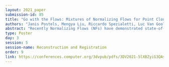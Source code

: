 ```yaml
---
layout: 2021_paper
submission-id: 85
title: "Go with the Flows: Mixtures of Normalizing Flows for Point Cloud Generation and Reconstruction"
authors: "Janis Postels, Mengya Liu, Riccardo Spezialetti, Luc Van Gool and Federico Tombari"
abstract: "Recently Normalizing Flows (NFs) have demonstrated state-of-the-art performance on modeling 3D point clouds while allowing sampling with arbitrary resolution at inference time. However, these flow-based models still have fundamental limitations on complicated geometries. This work generalizes prior work by introducing additional discrete latent variable, i.e. mixture model. This circumvents limitations of prior approaches, leads to more parameter efficient models and reduces the inference runtime. Moreover, in this more general framework each component learns to specialize in a particular subregion of an object in a completely unsupervised fashion yielding promising clustering properties. We further demonstrate that by adding data augmentation, individual mixture components can learn to specialize in a semantically meaningful manner. We evaluate mixtures of NFs on generation, autoencoding and single-view reconstruction based on the ShapeNet dataset."
type: Poster
day: 3
session: 5
session-name: Reconstruction and Registration
order: 9
link: https://conferences.computer.org/3dvpub/pdfs/3DV2021-5lXBZyiG3QAsRBKXHIjqU8/268800b249/268800b249.pdf
---
```

